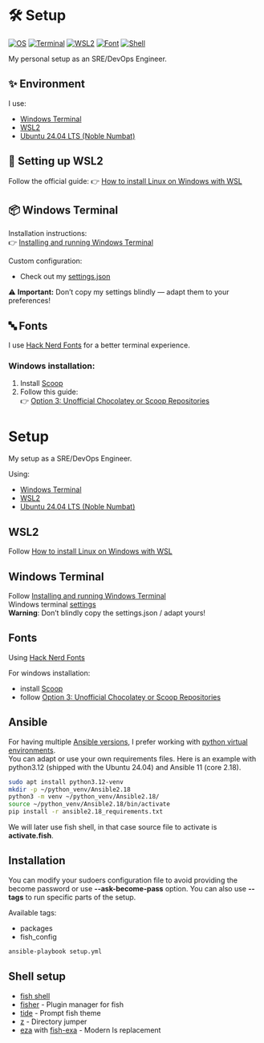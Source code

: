 # 🛠️ Setup
[![OS](https://img.shields.io/badge/OS-Ubuntu%2024.04%20LTS-orange?logo=ubuntu)](https://releases.ubuntu.com/noble/)
[![Terminal](https://img.shields.io/badge/Terminal-Windows%20Terminal-4D4D4D?logo=windows)](https://github.com/microsoft/terminal)
[![WSL2](https://img.shields.io/badge/WSL2-Enabled-blue?logo=windows)](https://learn.microsoft.com/en-us/windows/wsl/)
[![Font](https://img.shields.io/badge/Font-Hack%20Nerd%20Font-96231A?logo=nerdfonts)](https://github.com/ryanoasis/nerd-fonts)
[![Shell](https://img.shields.io/badge/Shell-Fish-4C9141?logo=fish)](https://fishshell.com/)

My personal setup as an SRE/DevOps Engineer.

## ✨ Environment
I use:
- [Windows Terminal](https://github.com/microsoft/terminal)
- [WSL2](https://learn.microsoft.com/en-us/windows/wsl/)
- [Ubuntu 24.04 LTS (Noble Numbat)](https://releases.ubuntu.com/noble/)

## 🐧 Setting up WSL2
Follow the official guide:
👉 [How to install Linux on Windows with WSL](https://learn.microsoft.com/en-us/windows/wsl/install)

## 📦 Windows Terminal
Installation instructions:  
👉 [Installing and running Windows Terminal](https://github.com/microsoft/terminal?tab=readme-ov-file#installing-and-running-windows-terminal)

Custom configuration:  
- Check out my [settings.json](windows-terminal/settings.json)

⚠️ **Important:** Don’t copy my settings blindly — adapt them to your preferences!

## 🔤 Fonts
I use [Hack Nerd Fonts](https://github.com/ryanoasis/nerd-fonts) for a better terminal experience.

### Windows installation:
1. Install [Scoop](https://github.com/ScoopInstaller/Scoop)
2. Follow this guide:  
   👉 [Option 3: Unofficial Chocolatey or Scoop Repositories](https://github.com/ryanoasis/nerd-fonts?tab=readme-ov-file#option-3-unofficial-chocolatey-or-scoop-repositories)


# Setup
My setup as a SRE/DevOps Engineer.

Using:
- [Windows Terminal](https://github.com/microsoft/terminal)
- [WSL2](https://learn.microsoft.com/en-us/windows/wsl/)
- [Ubuntu 24.04 LTS (Noble Numbat)](https://releases.ubuntu.com/noble/)

## WSL2
Follow [How to install Linux on Windows with WSL](https://learn.microsoft.com/en-us/windows/wsl/install)

## Windows Terminal
Follow [Installing and running Windows Terminal](https://github.com/microsoft/terminal?tab=readme-ov-file#installing-and-running-windows-terminal)\
Windows terminal [settings](windows-terminal/settings.json)\
**Warning**: Don’t blindly copy the settings.json / adapt yours!

## Fonts
Using [Hack Nerd Fonts](https://github.com/ryanoasis/nerd-fonts)

For windows installation:
- install [Scoop](https://github.com/ScoopInstaller/Scoop)
- follow [Option 3: Unofficial Chocolatey or Scoop Repositories](https://github.com/ryanoasis/nerd-fonts?tab=readme-ov-file#option-3-unofficial-chocolatey-or-scoop-repositories)

## Ansible
For having multiple [Ansible versions](https://docs.ansible.com/ansible/latest/reference_appendices/release_and_maintenance.html), I prefer working with [python virtual environments](https://docs.python.org/3/library/venv.html).\
You can adapt or use your own requirements files. Here is an example with python3.12 (shipped with the Ubuntu 24.04) and Ansible 11 (core 2.18).

```bash
sudo apt install python3.12-venv
mkdir -p ~/python_venv/Ansible2.18
python3 -m venv ~/python_venv/Ansible2.18/
source ~/python_venv/Ansible2.18/bin/activate
pip install -r ansible2.18_requirements.txt
```

We will later use fish shell, in that case source file to activate is **activate.fish**.

## Installation
You can modify your sudoers configuration file to avoid providing the become password or use **--ask-become-pass** option. You can also use **--tags** to run specific parts of the setup.

Available tags:
- packages
- fish_config

```bash
ansible-playbook setup.yml
```

## Shell setup

- [fish shell](https://github.com/fish-shell/fish-shell)
- [fisher](https://github.com/jorgebucaran/fisher) - Plugin manager for fish
- [tide](https://github.com/IlanCosman/tide) - Prompt fish theme
- [z](https://github.com/jethrokuan/z) - Directory jumper
- [eza](https://github.com/eza-community/eza) with [fish-exa](https://github.com/gazorby/fish-exa) - Modern ls replacement
